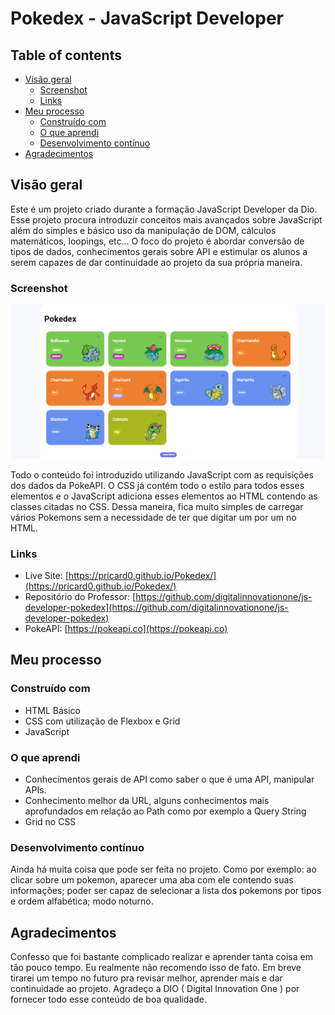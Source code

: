 # Pokedex - JavaScript Developer

## Table of contents

- [Visão geral](#visão-geral)
  - [Screenshot](#screenshot)
  - [Links](#links)
- [Meu processo](#meu-processo)
  - [Construído com](#construído-com)
  - [O que aprendi](#o-que-aprendi)
  - [Desenvolvimento contínuo](#desenvolvimento-contínuo)
- [Agradecimentos](#agradecimentos)

## Visão geral

Este é um projeto criado durante a formação JavaScript Developer da Dio. Esse projeto procura introduzir conceitos mais avançados sobre JavaScript além do simples e básico uso da manipulação de DOM, cálculos matemáticos, loopings, etc... O foco do projeto é abordar conversão de tipos de dados, conhecimentos gerais sobre API e estimular os alunos a serem capazes de dar continuidade ao projeto da sua própria maneira.

### Screenshot

![](./assets/src/screenshot.jpg)

Todo o conteúdo foi introduzido utilizando JavaScript com as requisições dos dados da PokeAPI. O CSS já contém todo o estilo para todos esses elementos e o JavaScript adiciona esses elementos ao HTML contendo as classes citadas no CSS. Dessa maneira, fica muito simples de carregar vários Pokemons sem a necessidade de ter que digitar um por um no HTML.

### Links

- Live Site: [https://pricard0.github.io/Pokedex/](https://pricard0.github.io/Pokedex/)
- Repositório do Professor: [https://github.com/digitalinnovationone/js-developer-pokedex](https://github.com/digitalinnovationone/js-developer-pokedex)
- PokeAPI: [https://pokeapi.co](https://pokeapi.co)

## Meu processo

### Construído com

- HTML Básico
- CSS com utilização de Flexbox e Grid
- JavaScript

### O que aprendi

- Conhecimentos gerais de API como saber o que é uma API, manipular APIs.
- Conhecimento melhor da URL, alguns conhecimentos mais aprofundados em relação ao Path como por exemplo a Query String
- Grid no CSS

### Desenvolvimento contínuo

Ainda há muita coisa que pode ser feita no projeto. Como por exemplo: ao clicar sobre um pokemon, aparecer uma aba com ele contendo suas informações; poder ser capaz de selecionar a lista dos pokemons por tipos e ordem alfabética; modo noturno.  

## Agradecimentos

Confesso que foi bastante complicado realizar e aprender tanta coisa em tão pouco tempo. Eu realmente não recomendo isso de fato. Em breve tirarei um tempo no futuro pra revisar melhor, aprender mais e dar continuidade ao projeto.
Agradeço a DIO ( Digital Innovation One ) por fornecer todo esse conteúdo de boa qualidade.


